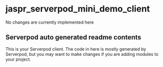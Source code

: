# jaspr_serverpod_mini_demo_client


No changes are currently implemented here

## Serverpod auto generated readme contents


This is your Serverpod client. The code in here is mostly generated by
Serverpod, but you may want to make changes if you are adding modules to your
project.
